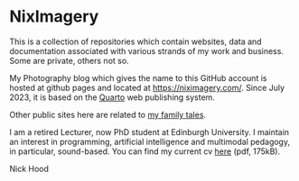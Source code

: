 # NixImagery
This is a collection of repositories which contain websites, data and documentation associated with various strands of my work and business. Some are private, others not so.

My Photography blog which gives the name to this GitHub account is hosted at github pages and located at https://niximagery.com/. Since July 2023, it is based on the [Quarto](https://quarto.org/) web publishing system.

Other public sites here are related to [my family tales](https://cullaloe.com/family).

I am a retired Lecturer, now PhD student at Edinburgh University. I maintain an interest in programming, artificial intelligence and multimodal pedagogy, in particular, sound-based. You can find my current cv [here](https://github.com/NixImagery/CV/blob/master/cv.pdf) (pdf, 175kB).

Nick Hood
